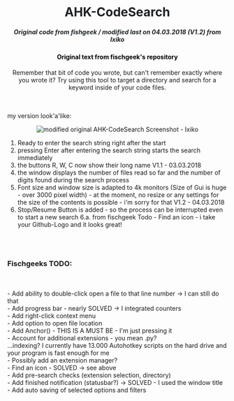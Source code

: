 <div align="center" style="color:#1e2327"><h1>AHK-CodeSearch</h1></div>
<div align="center" style="color:#1e2327"><h5>Original code from fishgeek / modified last on 04.03.2018 (V1.2) from Ixiko</h5></div>

<div align="center" style="color:#000000"><h4>Original text from fischgeek's repository</h4></div>

<div align="center">
Remember that bit of code you wrote, but can't remember exactly where you wrote it?
Try using this tool to target a directory and search for a keyword inside of your code files.<br>
</div>
<br><br>


my version look'a'like:

<div align="center"><img src="https://github.com/Ixiko/AHK-CodeSearch/blob/master/assets/Screenshot.png" alt="modified original AHK-CodeSearch Screenshot - Ixiko"></div>


															   		
1. Ready to enter the search string right after the start
2. pressing Enter after entering the search string starts the search immediately
3. the buttons R, W, C now show their long name																	V1.1 - 03.03.2018
4. the window displays the number of files read so far and the number of digits found during the search process
5. Font size and window size is adapted to 4k monitors (Size of Gui is huge - over 3000 pixel width) - at the moment, no resize or
	any settings for the size of the contents is possible - i'm sorry for that
					V1.2 - 04.03.2018
6. Stop/Resume Button is added - so the process can be interrupted even to start a new search
	6.a. from fischgeek Todo -  Find an icon - i take your Github-Logo and it looks great!
<br>
<br>	
	
<h3>Fischgeeks TODO:</h3><br>
<br>
	- Add ability to double-click open a file to that line number -> I can still do that<br>
	- Add progress bar - nearly SOLVED -> I integrated counters<br>
	- Add right-click context menu<br>
	- Add option to open file location<br>
	- Add Anchor() - THIS IS A MUST BE - I'm just pressing it<br>
	- Account for additional extensions - you mean .py?<br>
		...indexing? I currently have 13.000 Autohotkey scripts on the hard drive and your program is fast enough for me<br>
	- Possibly add an extension manager?<br>
	- Find an icon - SOLVED -> see above<br>
	- Add pre-search checks (extension selection, directory)<br>
	- Add finished notification (statusbar?) -> SOLVED - I used the window title<br>
	- Add auto saving of selected options and filters<br>
